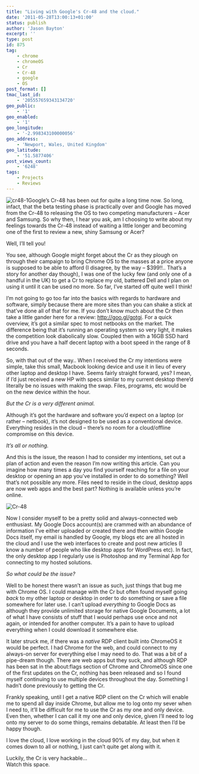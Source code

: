 ```yaml
---
title: "Living with Google's Cr-48 and the cloud."
date: '2011-05-28T13:00:13+01:00'
status: publish
author: 'Jason Bayton'
excerpt: ''
type: post
id: 875
tag:
    - chrome
    - chromeOS
    - Cr
    - Cr-48
    - google
    - OS
post_format: []
tmac_last_id:
    - '205557659343134720'
geo_public:
    - '1'
geo_enabled:
    - '1'
geo_longitude:
    - '-2.998343100000056'
geo_address:
    - 'Newport, Wales, United Kingdom'
geo_latitude:
    - '51.5877406'
post_views_count:
    - '6248'
tags:
    - Projects
    - Reviews
---
```

![](https://bucket.bayton.uk-lon1.upcloudobjects.com/uploads/2011/05/cr48-1.jpg "cr48-1")Google’s Cr-48 has been out for quite a long time now. So long, infact, that the beta testing phase is practically over and Google has moved from the Cr-48 to releasing the OS to two competing manufacturers – Acer and Samsung. So why then, I hear you ask, am I choosing to write about my feelings towards the Cr-48 instead of waiting a little longer and becoming one of the first to review a new, shiny Samsung or Acer?

Well, I’ll tell you!

You see, although Google might forget about the Cr as they plough on through their campaign to bring Chrome OS to the masses at a price anyone is supposed to be able to afford (I disagree, by the way – $399!!.. That’s a story for another day though), I was one of the lucky few (and only one of a handful in the UK) to get a Cr to replace my old, battered Dell and I plan on using it until it can be used no more. So far, I’ve started off quite well I think!

I’m not going to go too far into the basics with regards to hardware and software, simply because there are more sites than you can shake a stick at that’ve done all of that for me. If you don’t know much about the Cr then take a little gander here for a review: <http://goo.gl/gotgi>. For a quick overview, it’s got a similar spec to most netbooks on the market. The difference being that it’s running an operating system so very light, it makes the competition look diabolically slow. Coupled then with a 16GB SSD hard drive and you have a half decent laptop with a boot speed in the range of 8 seconds.

So, with that out of the way.. When I received the Cr my intentions were simple, take this small, Macbook looking device and use it in lieu of every other laptop and desktop I have. Seems fairly straight forward, yes? I mean, if I’d just received a new HP with specs similar to my current desktop there’d literally be no issues with making the swap. Files, programs, etc would be on the new device within the hour.

*But the Cr is a very different animal.*

Although it’s got the hardware and software you’d expect on a laptop (or rather – netbook), it’s not designed to be used as a conventional device. Everything resides in the cloud – there’s no room for a cloud/offline compromise on this device.

*It’s all or nothing.*

And this is the issue, the reason I had to consider my intentions, set out a plan of action and even the reason I’m now writing this article. Can you imagine how many times a day you find yourself reaching for a file on your desktop or opening an app you’ve installed in order to do something? Well that’s not possible any more. Files need to reside in the cloud, desktop apps are now web apps and the best part? Nothing is available unless you’re online.

![](https://bucket.bayton.uk-lon1.upcloudobjects.com/uploads/2011/05/Cr-48.png "Cr-48")

Now I consider myself to be a pretty solid and always-connected web enthusiast. My Google Docs account(s) are crammed with an abundance of information I’ve either uploaded or created there and then within Google Docs itself, my email is handled by Google, my blogs etc are all hosted in the cloud and I use the web interfaces to create and post new articles (I know a number of people who like desktop apps for WordPress etc). In fact, the only desktop app I regularly use is Photoshop and my Terminal App for connecting to my hosted solutions.

*So what could be the issue?*

Well to be honest there wasn’t an issue as such, just things that bug me with Chrome OS. I could manage with the Cr but often found myself going *back* to my other laptop or desktop in order to do something or save a file somewhere for later use. I can’t upload *everything* to Google Docs as although they provide unlimited storage for native Google Documents, a lot of what I have consists of stuff that I would perhaps use once and not again, or intended for another computer. It’s a pain to have to upload everything when I could download it somewhere else.

It later struck me, if there was a *native* RDP client built into ChromeOS it would be perfect. I had Chrome for the web, and could connect to my always-on server for everything else I may need to do. That was a bit of a pipe-dream though. There are web apps but they suck, and although RDP has been sat in the about:flags section of Chrome and ChromeOS since one of the first updates on the Cr, nothing has been released and so I found myself continuing to use multiple devices throughout the day. Something I hadn’t done previously to getting the Cr.

Frankly speaking, until I get a native RDP client on the Cr which will enable me to spend all day inside Chrome, but allow me to log onto my sever when I need to, it’ll be difficult for me to use the Cr as my one and only device. Even then, whether I can call it my one and only device, given I’ll need to log onto my server to do some things, remains debatable. At least then I’d be happy though.

I love the cloud, I love working in the cloud 90% of my day, but when it comes down to all or nothing, I just can’t quite get along with it.

Luckily, the Cr is very hackable…  
Watch this space.